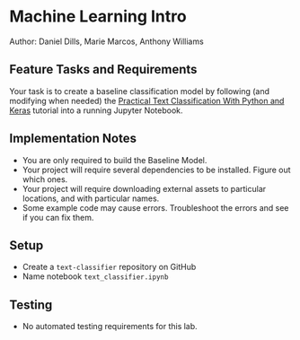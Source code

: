 # Machine Learning Intro

Author: Daniel Dills, Marie Marcos, Anthony Williams

## Feature Tasks and Requirements

Your task is to create a baseline classification model by following (and modifying when needed) the [Practical Text Classification With Python and Keras](https://realpython.com/python-keras-text-classification/) tutorial into a running Jupyter Notebook.

## Implementation Notes

- You are only required to build the Baseline Model.
- Your project will require several dependencies to be installed. Figure out which ones.
- Your project will require downloading external assets to particular locations, and with particular names.
- Some example code may cause errors. Troubleshoot the errors and see if you can fix them.

## Setup

- Create a ```text-classifier``` repository on GitHub
- Name notebook ```text_classifier.ipynb```

## Testing

- No automated testing requirements for this lab.
